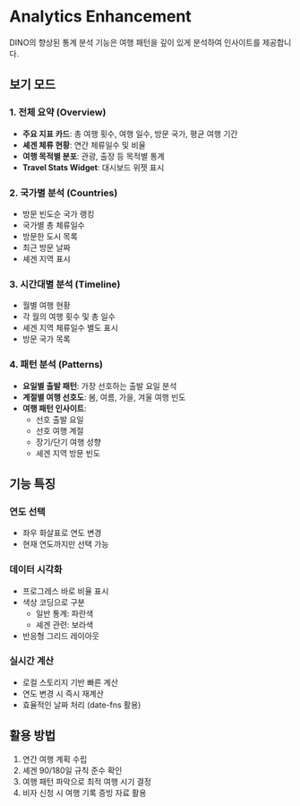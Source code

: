 # Analytics Enhancement

DINO의 향상된 통계 분석 기능은 여행 패턴을 깊이 있게 분석하여 인사이트를 제공합니다.

## 보기 모드

### 1. 전체 요약 (Overview)

- **주요 지표 카드**: 총 여행 횟수, 여행 일수, 방문 국가, 평균 여행 기간
- **셰겐 체류 현황**: 연간 체류일수 및 비율
- **여행 목적별 분포**: 관광, 출장 등 목적별 통계
- **Travel Stats Widget**: 대시보드 위젯 표시

### 2. 국가별 분석 (Countries)

- 방문 빈도순 국가 랭킹
- 국가별 총 체류일수
- 방문한 도시 목록
- 최근 방문 날짜
- 셰겐 지역 표시

### 3. 시간대별 분석 (Timeline)

- 월별 여행 현황
- 각 월의 여행 횟수 및 총 일수
- 셰겐 지역 체류일수 별도 표시
- 방문 국가 목록

### 4. 패턴 분석 (Patterns)

- **요일별 출발 패턴**: 가장 선호하는 출발 요일 분석
- **계절별 여행 선호도**: 봄, 여름, 가을, 겨울 여행 빈도
- **여행 패턴 인사이트**:
  - 선호 출발 요일
  - 선호 여행 계절
  - 장기/단기 여행 성향
  - 셰겐 지역 방문 빈도

## 기능 특징

### 연도 선택

- 좌우 화살표로 연도 변경
- 현재 연도까지만 선택 가능

### 데이터 시각화

- 프로그레스 바로 비율 표시
- 색상 코딩으로 구분
  - 일반 통계: 파란색
  - 셰겐 관련: 보라색
- 반응형 그리드 레이아웃

### 실시간 계산

- 로컬 스토리지 기반 빠른 계산
- 연도 변경 시 즉시 재계산
- 효율적인 날짜 처리 (date-fns 활용)

## 활용 방법

1. 연간 여행 계획 수립
2. 셰겐 90/180일 규칙 준수 확인
3. 여행 패턴 파악으로 최적 여행 시기 결정
4. 비자 신청 시 여행 기록 증빙 자료 활용
